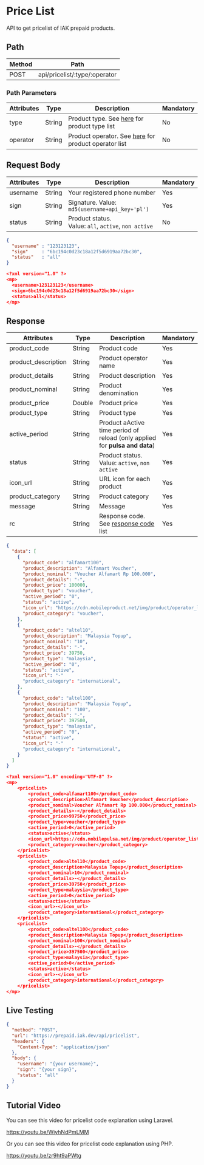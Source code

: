 # Price List

API to get pricelist of IAK prepaid products.

## Path

Method | Path 
---------|----------
 POST | api/pricelist/:type/:operator

### Path Parameters

<!-- title: Path Parameters -->
Attributes | Type | Description | Mandatory
---------|----------|---------|----------
 type | String | Product type. See [here](../../product-type.md) for product type list | No
 operator | String | Product operator. See [here](../../product-type.md) for product operator list | No

## Request Body

<!-- title: Request Attributes -->
Attributes | Type | Description | Mandatory
---------|----------|---------|----------
 username | String | Your registered phone number | Yes
 sign | String | Signature. Value: `md5(username+api_key+'pl')` | Yes
 status | String | Product status. <br> Value: `all`, `active`, `non active` | No

<!--
type: tab
title: JSON
-->

```json
{
  "username" : "123123123",
  "sign"     : "6bc194c0d23c18a12f5d6919aa72bc30",
  "status"   : "all"
}
```

<!--
type: tab
title: XML
-->

```json
<?xml version="1.0" ?>
<mp>
  <username>123123123</username>
  <sign>6bc194c0d23c18a12f5d6919aa72bc30</sign>
  <status>all</status>
</mp>
```
<!-- type: tab-end -->

## Response

<!-- title: Response Attributes -->
Attributes | Type | Description | Mandatory
---------|----------|---------|----------
 product_code | String | Product code | Yes
 product_description | String | Product operator name | Yes
 product_details | String | Product description | Yes
 product_nominal | String | Product denomination | Yes
 product_price | Double | Product price | Yes
 product_type | String | Product type | Yes
 active_period | String | Product aActive time period of reload (only applied for **pulsa and data**) | Yes
 status | String | Product status. <br> Value: `active`, `non active` | Yes
 icon_url| String | URL icon for each product | Yes
 product_category | String | Product category | Yes
 message | String | Message | Yes
 rc | String | Response code. See [response code](../../response-code.md) list | Yes

<!--
type: tab
title: JSON
-->

```json
{
  "data": [
    {
      "product_code": "alfamart100",
      "product_description": "Alfamart Voucher",
      "product_nominal": "Voucher Alfamart Rp 100.000",
      "product_details": "-",
      "product_price": 100000,
      "product_type": "voucher",
      "active_period": "0",
      "status": "active",
      "icon_url": "https://cdn.mobileproduct.net/img/product/operator_list/140119034649-Alfa-01.png",
      "product_category": "voucher",
    },
    {
      "product_code": "altel10",
      "product_description": "Malaysia Topup",
      "product_nominal": "10",
      "product_details": "-",
      "product_price": 39750,
      "product_type": "malaysia",
      "active_period": "0",
      "status": "active",
      "icon_url": "-"
      "product_category": "international",
    },
    {
      "product_code": "altel100",
      "product_description": "Malaysia Topup",
      "product_nominal": "100",
      "product_details": "-",
      "product_price": 397500,
      "product_type": "malaysia",
      "active_period": "0",
      "status": "active",
      "icon_url": "-"
      "product_category": "international",
    }
  ]
}
```

<!--
type: tab
title: XML
-->

```json
<?xml version="1.0" encoding="UTF-8" ?>
<mp>
	<pricelist>
		<product_code>alfamart100</product_code>
		<product_description>Alfamart Voucher</product_description>
		<product_nominal>Voucher Alfamart Rp 100.000</product_nominal>
		<product_details>-</product_details>
		<product_price>99750</product_price>
		<product_type>voucher</product_type>
		<active_period>0</active_period>
		<status>active</status>
		<icon_url>https://cdn.mobilepulsa.net/img/product/operator_list/140119034649-Alfa-01.png</icon_url>
		<product_category>voucher</product_category>
	</pricelist>
	<pricelist>
		<product_code>altel10</product_code>
		<product_description>Malaysia Topup</product_description>
		<product_nominal>10</product_nominal>
		<product_details>-</product_details>
		<product_price>39750</product_price>
		<product_type>malaysia</product_type>
		<active_period>0</active_period>
		<status>active</status>
		<icon_url>-</icon_url>
		<product_category>international</product_category>
	</pricelist>
	<pricelist>
		<product_code>altel100</product_code>
		<product_description>Malaysia Topup</product_description>
		<product_nominal>100</product_nominal>
		<product_details>-</product_details>
		<product_price>397500</product_price>
		<product_type>malaysia</product_type>
		<active_period>0</active_period>
		<status>active</status>
		<icon_url>-</icon_url>
		<product_category>international</product_category>
	</pricelist>
</mp>
```
<!-- type: tab-end -->

## Live Testing

```json http
{
  "method": "POST",
  "url": "https://prepaid.iak.dev/api/pricelist",
  "headers": {
    "Content-Type": "application/json"
  },
  "body": {
    "username": "{your username}",
    "sign": "{your sign}",
    "status": "all"
  }
}
```

## Tutorial Video
You can see this video for pricelist code explanation using Laravel.

https://youtu.be/WiyhNdPmLMM

Or you can see this video for pricelist code explanation using PHP.

https://youtu.be/zr9ht9aPWtg